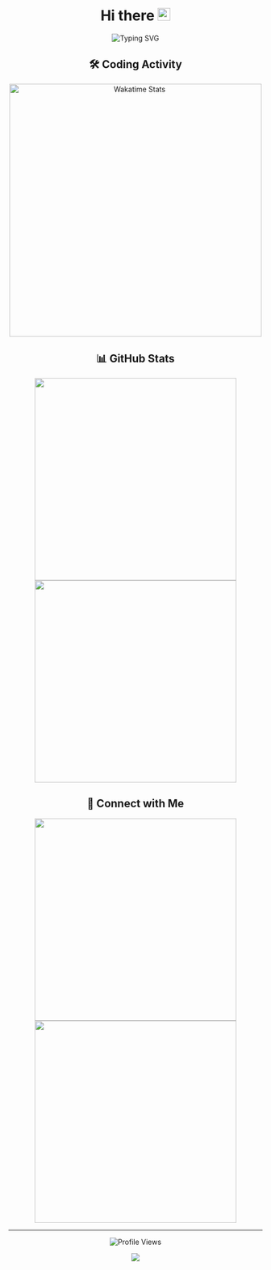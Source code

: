 <h1 align="center">Hi there <img src="https://media.giphy.com/media/hvRJCLFzcasrR4ia7z/giphy.gif" width="25px"></h1>

<p align="center">
  <img src="https://readme-typing-svg.herokuapp.com?font=Fira+Code&pause=1000&color=2D9EF8&center=true&vCenter=true&random=false&width=500&lines=I+am+a+full-stack+developer+who+loves+programming" alt="Typing SVG" />
</p>

<h2 align="center">🛠️ Coding Activity</h2>
<p align="center">
    <img width="500" src="https://wakatime.com/share/@646e0ef1-4be0-48ce-9d31-23dba24c7d76/f8973e11-2373-4930-b290-1f340ad8f3cd.svg" alt="Wakatime Stats" />
</p>

<h2 align="center">📊 GitHub Stats</h2>
<p align="center">
    <img width="400" src="https://github-readme-stats.vercel.app/api?username=artibix&theme=tokyonight&show_icons=true&hide_border=true&show=reviews,discussions_started&hide_title=true&hide=contribs&number_format=long&count_private=true" />
    <img width="400" src="https://streak-stats.demolab.com?user=artibix&theme=tokyonight&hide_border=true" />
</p>

<h2 align="center">🤝 Connect with Me</h2>
<p align="center">
    <!-- https://github.com/anuraghazra/github-readme-stats -->
    <!-- rules: https://github.com/anuraghazra/github-readme-stats/blob/master/src/calculateRank.js -->
    <img width="400" src="https://github-readme-stats.vercel.app/api?username=artibix&theme=transparent&show_icons=true&hide_border=true&show=reviews,discussions_started&hide_title=true&hide=contribs&number_format=long&count_private=true" />
    <!-- https://github.com/DenverCoder1/github-readme-streak-stats -->
    <img width="400" src="https://streak-stats.demolab.com?user=artibix&theme=transparent&hide_border=true" />
</p>

<hr>

<p align="center">
  <img src="https://komarev.com/ghpvc/?username=artibix&color=blue&style=flat-square&label=Profile+Views" alt="Profile Views" />
</p>

<!-- Snake animation -->
<div align="center">
  <img src="https://raw.githubusercontent.com/artibix/artibix/output/github-contribution-grid-snake-dark.svg" />
</div>
